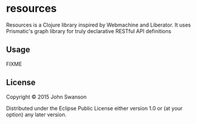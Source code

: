 # resources

Resources is a Clojure library inspired by Webmachine and Liberator. It uses Prismatic's graph
library for truly declarative RESTful API definitions

## Usage

FIXME

## License

Copyright © 2015 John Swanson

Distributed under the Eclipse Public License either version 1.0 or (at
your option) any later version.
